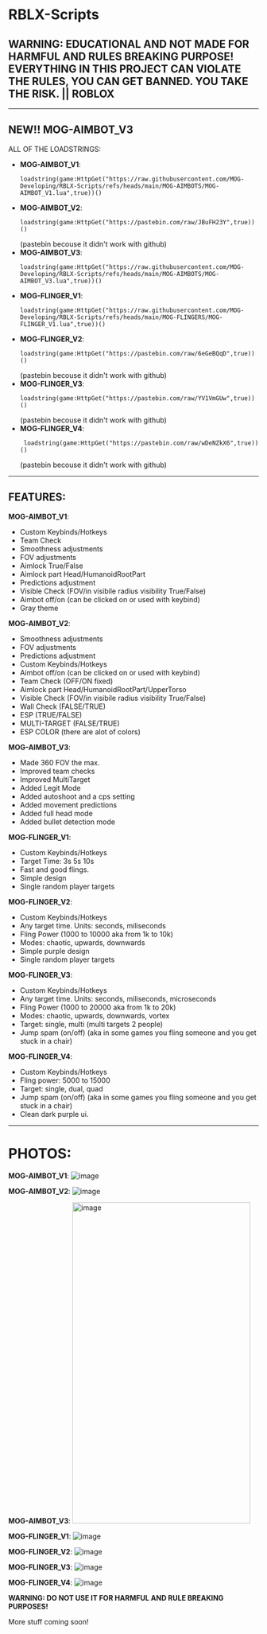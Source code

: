 
# RBLX-Scripts

## WARNING: EDUCATIONAL AND NOT MADE FOR HARMFUL AND RULES BREAKING PURPOSE! EVERYTHING IN THIS PROJECT CAN VIOLATE THE RULES, YOU CAN GET BANNED. YOU TAKE THE RISK. || ROBLOX

---

## NEW!! **MOG-AIMBOT_V3**

ALL OF THE LOADSTRINGS:

- **MOG-AIMBOT_V1**: <pre> ``loadstring(game:HttpGet("https://raw.githubusercontent.com/MOG-Developing/RBLX-Scripts/refs/heads/main/MOG-AIMBOTS/MOG-AIMBOT_V1.lua",true))()`` </pre>
- **MOG-AIMBOT_V2**: <pre> ``loadstring(game:HttpGet("https://pastebin.com/raw/JBuFH23Y",true))()`` </pre> (pastebin becouse it didn't work with github)
- **MOG-AIMBOT_V3**: <pre> ``loadstring(game:HttpGet("https://raw.githubusercontent.com/MOG-Developing/RBLX-Scripts/refs/heads/main/MOG-AIMBOTS/MOG-AIMBOT_V3.lua",true))()`` </pre>
- **MOG-FLINGER_V1**: <pre> ``loadstring(game:HttpGet("https://raw.githubusercontent.com/MOG-Developing/RBLX-Scripts/refs/heads/main/MOG-FLINGERS/MOG-FLINGER_V1.lua",true))()`` </pre>
- **MOG-FLINGER_V2**: <pre> ``loadstring(game:HttpGet("https://pastebin.com/raw/6eGeBQqD",true))()`` </pre> (pastebin becouse it didn't work with github)
- **MOG-FLINGER_V3**: <pre> ``loadstring(game:HttpGet("https://pastebin.com/raw/YV1VmGUw",true))()`` </pre> (pastebin becouse it didn't work with github)
- **MOG-FLINGER_V4**: <pre> `` loadstring(game:HttpGet("https://pastebin.com/raw/wDeNZkX6",true))()`` </pre> (pastebin becouse it didn't work with github)


---

## FEATURES:

**MOG-AIMBOT_V1**:
- Custom Keybinds/Hotkeys
- Team Check
- Smoothness adjustments
- FOV adjustments
- Aimlock True/False
- Aimlock part Head/HumanoidRootPart
- Predictions adjustment
- Visible Check (FOV/in visibile radius visibility True/False)
- Aimbot off/on (can be clicked on or used with keybind)
- Gray theme

**MOG-AIMBOT_V2**:
 - Smoothness adjustments
- FOV adjustments
- Predictions adjustment
- Custom Keybinds/Hotkeys
- Aimbot off/on (can be clicked on or used with keybind)
- Team Check (OFF/ON fixed)
- Aimlock part Head/HumanoidRootPart/UpperTorso
- Visible Check (FOV/in visibile radius visibility True/False)
- Wall Check (FALSE/TRUE)
- ESP (TRUE/FALSE)
- MULTI-TARGET (FALSE/TRUE)
- ESP COLOR (there are alot of colors)

**MOG-AIMBOT_V3**:
- Made 360 FOV the max.
- Improved team checks
- Improved MultiTarget
- Added Legit Mode
- Added autoshoot and a cps setting
- Added movement predictions
- Added full head mode
- Added bullet detection mode

**MOG-FLINGER_V1**:
- Custom Keybinds/Hotkeys
- Target Time: 3s 5s 10s
- Fast and good flings.
- Simple design
- Single random player targets

**MOG-FLINGER_V2**:
- Custom Keybinds/Hotkeys
- Any target time. Units: seconds, miliseconds
- Fling Power (1000 to 10000 aka from 1k to 10k)
- Modes: chaotic, upwards, downwards
- Simple purple design
- Single random player targets

**MOG-FLINGER_V3**:
- Custom Keybinds/Hotkeys
- Any target time. Units: seconds, miliseconds, microseconds
- Fling Power (1000 to 20000 aka from 1k to 20k)
- Modes: chaotic, upwards, downwards, vortex
- Target: single, multi (multi targets 2 people)
- Jump spam (on/off) (aka in some games you fling someone and you get stuck in a chair)

**MOG-FLINGER_V4**:
- Custom Keybinds/Hotkeys
- Fling power: 5000 to 15000
- Target: single, dual, quad
- Jump spam (on/off) (aka in some games you fling someone and you get stuck in a chair)
- Clean dark purple ui.

---


# PHOTOS:

**MOG-AIMBOT_V1**: ![image](https://github.com/user-attachments/assets/c81b474a-4620-4355-88cd-049518bfee90)

**MOG-AIMBOT_V2**: ![image](https://github.com/user-attachments/assets/18b1eaf6-fd73-463b-a6db-9425273815a6)

**MOG-AIMBOT_V3**: <img width="358" height="646" alt="image" src="https://github.com/user-attachments/assets/fc4d228d-a457-4932-a9e5-15cc3c2acd86" />

**MOG-FLINGER_V1**: ![image](https://github.com/user-attachments/assets/f21ef9b7-4ac4-45b6-be8b-abd9ac8713d4)

**MOG-FLINGER_V2**: ![image](https://github.com/user-attachments/assets/0888e18f-a1e3-48a9-974f-5c4df75c38ff)

**MOG-FLINGER_V3**: ![image](https://github.com/user-attachments/assets/a214735b-0f3e-4ac4-a283-31db942bcbdb)

**MOG-FLINGER_V4**: ![image](https://github.com/user-attachments/assets/70ee5fd0-10e5-4307-a7bc-38d22213c0d0)




**WARNING: DO NOT USE IT FOR HARMFUL AND RULE BREAKING PURPOSES!**

More stuff coming soon!
